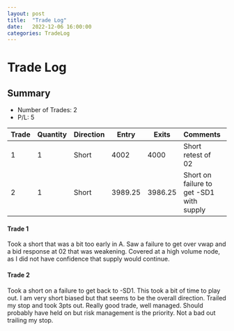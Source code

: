 ```yaml
---
layout: post
title:  "Trade Log"
date:   2022-12-06 16:00:00
categories: TradeLog
---
```

# Trade Log
## Summary
- Number of Trades: 2
- P/L: 5

| Trade | Quantity | Direction | Entry   | Exits   | Comments                                 | Result | Period |
|-------|----------|-----------|---------|---------|------------------------------------------|--------|--------|
| 1     | 1        | Short     | 4002    | 4000    | Short retest of 02                       | +2     | A      |
| 2     | 1        | Short     | 3989.25 | 3986.25 | Short on failure to get -SD1 with supply | +3     | A      |

#### Trade 1
Took a short that was a bit too early in A. Saw a failure to get over vwap and a bid response at 02 that was weakening. Covered at a high volume node, as I did not have confidence that supply would continue. 
#### Trade 2
Took a short on a failure to get back to -SD1. This took a bit of time to play out. I am very short biased but that seems to be the overall direction. Trailed my stop and took 3pts out. Really good trade, well managed. Should probably have held on but risk management is the priority. Not a bad out trailing my stop. 

